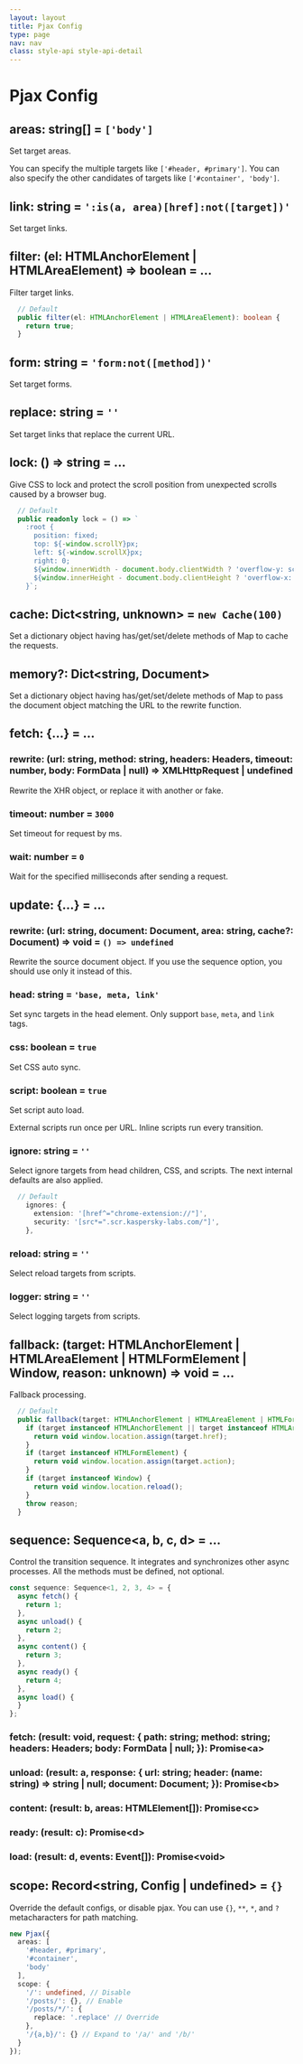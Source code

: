 ```yaml
---
layout: layout
title: Pjax Config
type: page
nav: nav
class: style-api style-api-detail
---
```


# Pjax Config

## areas: string[] = `['body']`

Set target areas.

You can specify the multiple targets like `['#header, #primary']`.
You can also specify the other candidates of targets like `['#container', 'body']`.

## link: string = `':is(a, area)[href]:not([target])'`

Set target links.

## filter: (el: HTMLAnchorElement | HTMLAreaElement) => boolean = ...

Filter target links.

```ts
  // Default
  public filter(el: HTMLAnchorElement | HTMLAreaElement): boolean {
    return true;
  }
```

## form: string = `'form:not([method])'`

Set target forms.

## replace: string = `''`

Set target links that replace the current URL.

## lock: () => string = ...

Give CSS to lock and protect the scroll position from unexpected scrolls caused by a browser bug.

```ts
  // Default
  public readonly lock = () => `
    :root {
      position: fixed;
      top: ${-window.scrollY}px;
      left: ${-window.scrollX}px;
      right: 0;
      ${window.innerWidth - document.body.clientWidth ? 'overflow-y: scroll;' : ''}
      ${window.innerHeight - document.body.clientHeight ? 'overflow-x: scroll;' : ''}
    }`;
```

## cache: Dict<string, unknown> = `new Cache(100)`

Set a dictionary object having has/get/set/delete methods of Map to cache the requests.

## memory?: Dict<string, Document>

Set a dictionary object having has/get/set/delete methods of Map to pass the document object matching the URL to the rewrite function.

## fetch: {...} = ...

### rewrite: (url: string, method: string, headers: Headers, timeout: number, body: FormData | null) => XMLHttpRequest | undefined

Rewrite the XHR object, or replace it with another or fake.

### timeout: number = `3000`

Set timeout for request by ms.

### wait: number = `0`

Wait for the specified milliseconds after sending a request.

## update: {...} = ...

### rewrite: (url: string, document: Document, area: string, cache?: Document) => void = `() => undefined`

Rewrite the source document object.
If you use the sequence option, you should use only it instead of this.

### head: string = `'base, meta, link'`

Set sync targets in the head element. Only support `base`, `meta`, and `link` tags.

### css: boolean = `true`

Set CSS auto sync.

### script: boolean = `true`

Set script auto load.

External scripts run once per URL.
Inline scripts run every transition.

### ignore: string = `''`

Select ignore targets from head children, CSS, and scripts.
The next internal defaults are also applied.

```ts
  // Default
    ignores: {
      extension: '[href^="chrome-extension://"]',
      security: '[src*=".scr.kaspersky-labs.com/"]',
    },
```

### reload: string = `''`

Select reload targets from scripts.

### logger: string = `''`

Select logging targets from scripts.

## fallback: (target: HTMLAnchorElement | HTMLAreaElement | HTMLFormElement | Window, reason: unknown) => void = ...

Fallback processing.

```ts
  // Default
  public fallback(target: HTMLAnchorElement | HTMLAreaElement | HTMLFormElement | Window, reason: unknown): void {
    if (target instanceof HTMLAnchorElement || target instanceof HTMLAreaElement) {
      return void window.location.assign(target.href);
    }
    if (target instanceof HTMLFormElement) {
      return void window.location.assign(target.action);
    }
    if (target instanceof Window) {
      return void window.location.reload();
    }
    throw reason;
  }
```

## sequence: Sequence<a, b, c, d> = ...

Control the transition sequence.
It integrates and synchronizes other async processes.
All the methods must be defined, not optional.

```ts
const sequence: Sequence<1, 2, 3, 4> = {
  async fetch() {
    return 1;
  },
  async unload() {
    return 2;
  },
  async content() {
    return 3;
  },
  async ready() {
    return 4;
  },
  async load() {
  }
};
```

### fetch: (result: void, request: { path: string; method: string; headers: Headers; body: FormData | null; }): Promise\<a>

### unload: (result: a, response: { url: string; header: (name: string) => string | null; document: Document; }): Promise\<b>

### content: (result: b, areas: HTMLElement[]): Promise\<c>

### ready: (result: c): Promise\<d>

### load: (result: d, events: Event[]): Promise\<void>

## scope: Record<string, Config | undefined> = `{}`

Override the default configs, or disable pjax.
You can use `{}`, `**`, `*`, and `?` metacharacters for path matching.

```ts
new Pjax({
  areas: [
    '#header, #primary',
    '#container',
    'body'
  ],
  scope: {
    '/': undefined, // Disable
    '/posts/': {}, // Enable
    '/posts/*/': {
      replace: '.replace' // Override
    },
    '/{a,b}/': {} // Expand to '/a/' and '/b/'
  }
});
```
